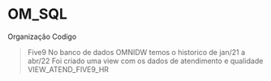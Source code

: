 # OM_SQL
Organização Codigo

> Five9
No banco de dados OMNIDW temos o historico de jan/21 a abr/22
Foi criado uma view com os dados de atendimento e qualidade
VIEW_ATEND_FIVE9_HR
